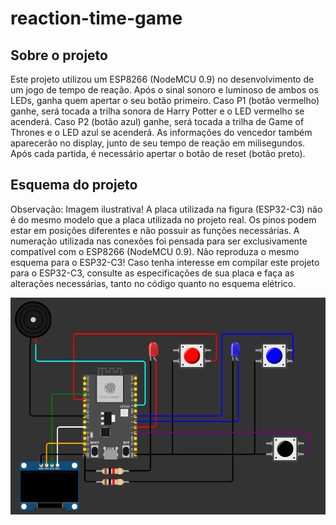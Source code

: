 # reaction-time-game

## Sobre o projeto

Este projeto utilizou um ESP8266 (NodeMCU 0.9)
no desenvolvimento de um jogo de tempo de reação.
Após o sinal sonoro e luminoso de ambos os LEDs,
ganha quem apertar o seu botão primeiro. Caso P1 
(botão vermelho) ganhe, será tocada a trilha sonora 
de Harry Potter e o LED vermelho se acenderá. Caso 
P2 (botão azul) ganhe, será tocada a trilha de 
Game of Thrones e o LED azul se acenderá. As
informações do vencedor também aparecerão no
display, junto de seu tempo de reação em 
milisegundos. Após cada partida, é necessário
apertar o botão de reset (botão preto). 
 
## Esquema do projeto

Observação: Imagem ilustrativa! A placa utilizada 
na figura (ESP32-C3) não é do mesmo modelo que a 
placa utilizada no projeto real. Os  pinos podem 
estar em posições diferentes e não possuir as funções 
necessárias. A numeração utilizada nas conexões 
foi pensada para ser exclusivamente compatível 
com o ESP8266 (NodeMCU 0.9). Não reproduza o mesmo 
esquema para o ESP32-C3! Caso tenha interesse
em compilar este projeto para o ESP32-C3, consulte as
especificações de sua placa e faça as alterações
necessárias, tanto no código quanto no esquema
elétrico.

![image](image.png)

